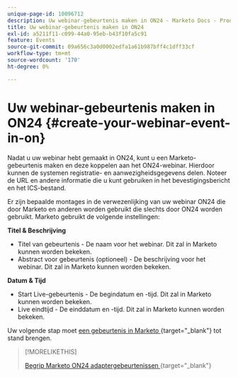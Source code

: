 ```yaml
---
unique-page-id: 10096712
description: Uw webinar-gebeurtenis maken in ON24 - Marketo Docs - Productdocumentatie
title: Uw webinar-gebeurtenis maken in ON24
exl-id: a5211f11-c099-44a0-95eb-b43f10fa5c91
feature: Events
source-git-commit: 09a656c3a0d0002edfa1a61b987bff4c1dff33cf
workflow-type: tm+mt
source-wordcount: '170'
ht-degree: 0%

---
```


# Uw webinar-gebeurtenis maken in ON24 {#create-your-webinar-event-in-on}

Nadat u uw webinar hebt gemaakt in ON24, kunt u een Marketo-gebeurtenis maken en deze koppelen aan het ON24-webinar. Hierdoor kunnen de systemen registratie- en aanwezigheidsgegevens delen. Noteer de URL en andere informatie die u kunt gebruiken in het bevestigingsbericht en het ICS-bestand.

Er zijn bepaalde montages in de verwezenlijking van uw webinar ON24 die door Marketo en anderen worden gebruikt die slechts door ON24 worden gebruikt. Marketo gebruikt de volgende instellingen:

**Titel &amp; Beschrijving**

* Titel van gebeurtenis - De naam voor het webinar. Dit zal in Marketo kunnen worden bekeken.
* Abstract voor gebeurtenis (optioneel) - De beschrijving voor het webinar. Dit zal in Marketo kunnen worden bekeken.

**Datum &amp; Tijd**

* Start Live-gebeurtenis - De begindatum en -tijd. Dit zal in Marketo kunnen worden bekeken.
* Live eindtijd - De einddatum en -tijd. Dit zal in Marketo kunnen worden bekeken.

Uw volgende stap moet [&#x200B; een gebeurtenis in Marketo &#x200B;](/help/marketo/product-docs/demand-generation/events/create-an-event/create-an-event-with-the-marketo-on24-adapter/create-an-event-in-marketo.md){target="_blank"} tot stand brengen.

>[!MORELIKETHIS]
>
>[&#x200B; Begrip Marketo ON24 adaptergebeurtenissen &#x200B;](/help/marketo/product-docs/demand-generation/events/create-an-event/create-an-event-with-the-marketo-on24-adapter/understanding-marketo-on24-adapter-events.md){target="_blank"}
